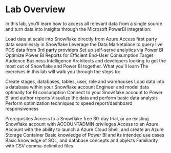 # Lab Overview
In this lab, you’ll learn how to access all relevant data from a single source and turn data into insights through the Microsoft PowerBI integration:

Load data at scale into Snowflake directly from Azure
Access first party data seamlessly in Snowflake
Leverage the Data Marketplace to query live POS data from 3rd party providers
Set up self-serve analytics via Power BI
Optimize Power BI Reports for Efficient End-User Consumption
Target Audience
Business Intelligence Architects and developers looking to get the most out of Snowflake and Power BI together.
What you'll learn 
The exercises in this lab will walk you through the steps to: 
 
Create stages, databases, tables, user, role and warehouses
Load data into a database within your Snowflake account
Engineer and model data optimally for BI consumption 
Connect to your Snowflake account to Power BI and author reports
Visualize the data and perform basic data analysis
Perform optimization techniques to speed report/dashboard responsiveness
 
Prerequisites
Access to a Snowflake free 30-day trial, or an existing Snowflake account with ACCOUNTADMIN privileges
Access to an Azure Account with the ability to launch a Azure Cloud Shell, and create an Azure Storage Container
Basic knowledge of Power BI and its intended use cases
Basic knowledge of SQL, and database concepts and objects
Familiarity with CSV comma-delimited files 
